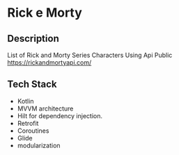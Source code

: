 # Rick e Morty
## Description
List of Rick and Morty Series Characters Using Api Public https://rickandmortyapi.com/

## Tech Stack
<ul>
    <li>Kotlin</li>
    <li>MVVM architecture</li>
    <li>Hilt for dependency injection.</li>
    <li>Retrofit</li>
    <li>Coroutines</li>
    <li>Glide</li>
    <li>modularization</li>
</ul>
